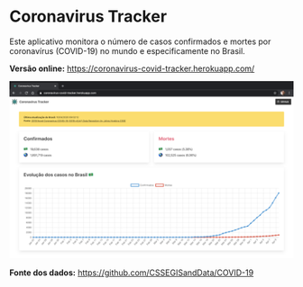 # Coronavirus Tracker

Este aplicativo monitora o número de casos confirmados e mortes por coronavírus (COVID-19) no mundo e especificamente no Brasil.

**Versão online:** https://coronavirus-covid-tracker.herokuapp.com/

![Screenshot](https://github.com/paulotokarskiglinski/coronavirus-tracker/blob/master/src/screenshot.png)

**Fonte dos dados:** https://github.com/CSSEGISandData/COVID-19
